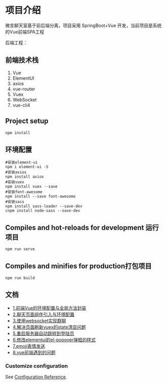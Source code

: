# 项目介绍
微言聊天室基于前后端分离，项目采用 SpringBoot+Vue 开发，当前项目是系统的Vue前端SPA工程

后端工程：

## 前端技术栈
1. Vue
2. ElementUI
3. axios
4. vue-router
5. Vuex
6. WebSocket
7. vue-cli4

## Project setup
```
npm install
```

## 环境配置
```
#安装element-ui
npm i element-ui -S  
#安装axios
npm install axios
#安装vuex
npm install vuex --save
#安装font-awesome
npm install --save font-awesome
#安装sass
npm install sass-loader --save-dev
cnpm install node-sass --save-dev
```

## Compiles and hot-reloads for development 运行项目
```
npm run serve
```

## Compiles and minifies for production打包项目
```
npm run build
```

## 文档 

- [1.前端Vue的环境配置与全局方法封装](https://github.com/JustCoding-Hai/subtlechat-vue/wiki/1.前端Vue的环境配置与全局方法封装)  
- [2.聊天页面组件引入与环境配置](https://github.com/JustCoding-Hai/subtlechat-vue/wiki/2.聊天页面组件引入与环境配置)  
- [3.使用websocket实现群聊](https://github.com/JustCoding-Hai/subtlechat-vue/wiki/3.使用websocket实现群聊)  
- [ 4.解决页面刷新vuex的state清空问题](https://github.com/JustCoding-Hai/subtlechat-vue/wiki/4.解决页面刷新vuex的state清空问题)  
- [5.重启服务器自动跳转到登陆页](https://github.com/JustCoding-Hai/subtlechat-vue/wiki/5.重启服务器自动跳转到登陆页)  
- [6.修改elementui的el-popover弹框的样式](https://github.com/JustCoding-Hai/subtlechat-vue/wiki/6.修改elementui的el-popover弹框的样式)  
- [7.emoji表情发送](https://github.com/JustCoding-Hai/subtlechat-vue/wiki/7.emoji表情发送)  
- [8.vue前端遇到的问题](https://github.com/JustCoding-Hai/subtlechat-vue/wiki/8.vue前端遇到的问题)  

### Customize configuration
See [Configuration Reference](https://cli.vuejs.org/config/).



